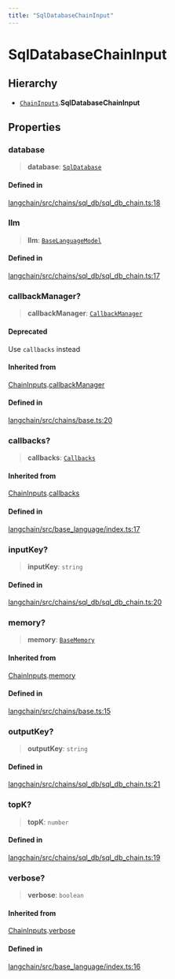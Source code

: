 ```yaml
---
title: "SqlDatabaseChainInput"
---
```


# SqlDatabaseChainInput

## Hierarchy

- [`ChainInputs`](ChainInputs.md).**SqlDatabaseChainInput**

## Properties

### database

> **database**: [`SqlDatabase`](../../sql_db/classes/SqlDatabase.md)

#### Defined in

[langchain/src/chains/sql_db/sql_db_chain.ts:18](https://github.com/hwchase17/langchainjs/blob/ddf2996/langchain/src/chains/sql_db/sql_db_chain.ts#L18)

### llm

> **llm**: [`BaseLanguageModel`](../../base_language/classes/BaseLanguageModel.md)

#### Defined in

[langchain/src/chains/sql_db/sql_db_chain.ts:17](https://github.com/hwchase17/langchainjs/blob/ddf2996/langchain/src/chains/sql_db/sql_db_chain.ts#L17)

### callbackManager?

> **callbackManager**: [`CallbackManager`](../../callbacks/classes/CallbackManager.md)

#### Deprecated

Use `callbacks` instead

#### Inherited from

[ChainInputs](ChainInputs.md).[callbackManager](ChainInputs.md#callbackmanager)

#### Defined in

[langchain/src/chains/base.ts:20](https://github.com/hwchase17/langchainjs/blob/ddf2996/langchain/src/chains/base.ts#L20)

### callbacks?

> **callbacks**: [`Callbacks`](../../callbacks/types/Callbacks.md)

#### Inherited from

[ChainInputs](ChainInputs.md).[callbacks](ChainInputs.md#callbacks)

#### Defined in

[langchain/src/base_language/index.ts:17](https://github.com/hwchase17/langchainjs/blob/ddf2996/langchain/src/base_language/index.ts#L17)

### inputKey?

> **inputKey**: `string`

#### Defined in

[langchain/src/chains/sql_db/sql_db_chain.ts:20](https://github.com/hwchase17/langchainjs/blob/ddf2996/langchain/src/chains/sql_db/sql_db_chain.ts#L20)

### memory?

> **memory**: [`BaseMemory`](../../memory/classes/BaseMemory.md)

#### Inherited from

[ChainInputs](ChainInputs.md).[memory](ChainInputs.md#memory)

#### Defined in

[langchain/src/chains/base.ts:15](https://github.com/hwchase17/langchainjs/blob/ddf2996/langchain/src/chains/base.ts#L15)

### outputKey?

> **outputKey**: `string`

#### Defined in

[langchain/src/chains/sql_db/sql_db_chain.ts:21](https://github.com/hwchase17/langchainjs/blob/ddf2996/langchain/src/chains/sql_db/sql_db_chain.ts#L21)

### topK?

> **topK**: `number`

#### Defined in

[langchain/src/chains/sql_db/sql_db_chain.ts:19](https://github.com/hwchase17/langchainjs/blob/ddf2996/langchain/src/chains/sql_db/sql_db_chain.ts#L19)

### verbose?

> **verbose**: `boolean`

#### Inherited from

[ChainInputs](ChainInputs.md).[verbose](ChainInputs.md#verbose)

#### Defined in

[langchain/src/base_language/index.ts:16](https://github.com/hwchase17/langchainjs/blob/ddf2996/langchain/src/base_language/index.ts#L16)
